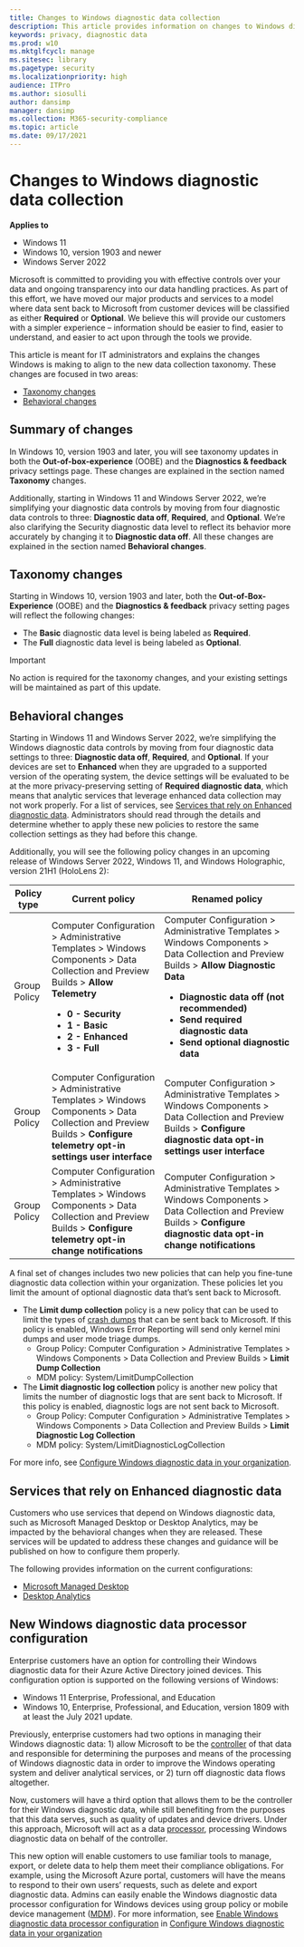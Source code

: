 ```yaml
---
title: Changes to Windows diagnostic data collection
description: This article provides information on changes to Windows diagnostic data collection Windows 10 and Windows 11.
keywords: privacy, diagnostic data
ms.prod: w10
ms.mktglfcycl: manage
ms.sitesec: library
ms.pagetype: security
ms.localizationpriority: high
audience: ITPro
ms.author: siosulli
author: dansimp
manager: dansimp
ms.collection: M365-security-compliance
ms.topic: article
ms.date: 09/17/2021
---
```


# Changes to Windows diagnostic data collection

**Applies to**
- Windows 11
- Windows 10, version 1903 and newer
- Windows Server 2022

Microsoft is committed to providing you with effective controls over your data and ongoing transparency into our data handling practices. As part of this effort, we have moved our major products and services to a model where data sent back to Microsoft from customer devices will be classified as either **Required** or **Optional**. We believe this will provide our customers with a simpler experience – information should be easier to find, easier to understand, and easier to act upon through the tools we provide.

This article is meant for IT administrators and explains the changes Windows is making to align to the new data collection taxonomy. These changes are focused in two areas:

- [Taxonomy changes](#taxonomy-changes)
- [Behavioral changes](#behavioral-changes)

## Summary of changes

In Windows 10, version 1903 and later, you will see taxonomy updates in both the **Out-of-box-experience** (OOBE) and the **Diagnostics & feedback** privacy settings page. These changes are explained in the section named **Taxonomy** changes.

Additionally, starting in Windows 11 and Windows Server 2022, we’re simplifying your diagnostic data controls by moving from four diagnostic data controls to three: **Diagnostic data off**, **Required**, and **Optional**. We’re also clarifying the Security diagnostic data level to reflect its behavior more accurately by changing it to **Diagnostic data off**. All these changes are explained in the section named **Behavioral changes**.

## Taxonomy changes

Starting in Windows 10, version 1903 and later, both the **Out-of-Box-Experience** (OOBE) and the **Diagnostics & feedback** privacy setting pages will reflect the following changes:

- The **Basic** diagnostic data level is being labeled as **Required**.
- The **Full** diagnostic data level is being labeled as **Optional**.

> [!IMPORTANT]
> No action is required for the taxonomy changes, and your existing settings will be maintained as part of this update.

## Behavioral changes

Starting in Windows 11 and Windows Server 2022, we’re simplifying the Windows diagnostic data controls by moving from four diagnostic data settings to three: **Diagnostic data off**, **Required**, and **Optional**. If your devices are set to **Enhanced** when they are upgraded to a supported version of the operating system, the device settings will be evaluated to be at the more privacy-preserving setting of **Required diagnostic data**, which means that analytic services that leverage enhanced data collection may not work properly. For a list of services, see [Services that rely on Enhanced diagnostic data](#services-that-rely-on-enhanced-diagnostic-data). Administrators should read through the details and determine whether to apply these new policies to restore the same collection settings as they had before this change.

Additionally, you will see the following policy changes in an upcoming release of Windows Server 2022, Windows 11, and Windows Holographic, version 21H1 (HoloLens 2):

| Policy type | Current policy | Renamed policy |
| --- | --- | --- |
| Group Policy | Computer Configuration > Administrative Templates > Windows Components > Data Collection and Preview Builds > **Allow Telemetry**<ul><li>**0 - Security** <br /></li><li>**1 - Basic**<br /></li><li>**2 - Enhanced**<br /></li><li>**3 - Full**<br /></li></ul>| Computer Configuration > Administrative Templates > Windows Components > Data Collection and Preview Builds > **Allow Diagnostic Data**<ul><li>**Diagnostic data off (not recommended)** <br /></li><li>**Send required diagnostic data**<br /></li><li>**Send optional diagnostic data**<br /></li></ul> |
| Group Policy |Computer Configuration > Administrative Templates > Windows Components > Data Collection and Preview Builds > **Configure telemetry opt-in settings user interface**| Computer Configuration > Administrative Templates > Windows Components > Data Collection and Preview Builds > **Configure diagnostic data opt-in settings user interface** |
| Group Policy |Computer Configuration > Administrative Templates > Windows Components > Data Collection and Preview Builds > **Configure telemetry opt-in change notifications**| Computer Configuration > Administrative Templates > Windows Components > Data Collection and Preview Builds > **Configure diagnostic data opt-in change notifications** |

A final set of changes includes two new policies that can help you fine-tune diagnostic data collection within your organization. These policies let you limit the amount of optional diagnostic data that’s sent back to Microsoft.

- The **Limit dump collection** policy is a new policy that can be used to limit the types of [crash dumps](/windows/win32/dxtecharts/crash-dump-analysis) that can be sent back to Microsoft. If this policy is enabled, Windows Error Reporting will send only kernel mini dumps and user mode triage dumps.
  - Group Policy: Computer Configuration > Administrative Templates > Windows Components > Data Collection and Preview Builds > **Limit Dump Collection**
  - MDM policy: System/LimitDumpCollection 
- The **Limit diagnostic log collection** policy is another new policy that limits the number of diagnostic logs that are sent back to Microsoft. If this policy is enabled, diagnostic logs are not sent back to Microsoft.
  - Group Policy: Computer Configuration > Administrative Templates > Windows Components > Data Collection and Preview Builds > **Limit Diagnostic Log Collection**
  - MDM policy: System/LimitDiagnosticLogCollection

For more info, see [Configure Windows diagnostic data in your organization](configure-windows-diagnostic-data-in-your-organization.md).

## Services that rely on Enhanced diagnostic data

Customers who use services that depend on Windows diagnostic data, such as Microsoft Managed Desktop or Desktop Analytics, may be impacted by the behavioral changes when they are released. These services will be updated to address these changes and guidance will be published on how to configure them properly.

The following provides information on the current configurations:

- [Microsoft Managed Desktop](/microsoft-365/managed-desktop/service-description/device-policies#windows-diagnostic-data)
- [Desktop Analytics](/mem/configmgr/desktop-analytics/overview)

## New Windows diagnostic data processor configuration

Enterprise customers have an option for controlling their Windows diagnostic data for their Azure Active Directory joined devices. This configuration option is supported on the following versions of Windows:

- Windows 11 Enterprise, Professional, and Education
- Windows 10, Enterprise, Professional, and Education, version 1809 with at least the July 2021 update.

Previously, enterprise customers had two options in managing their Windows diagnostic data: 1) allow Microsoft to be the [controller](/compliance/regulatory/gdpr#terminology) of that data and responsible for determining the purposes and means of the processing of Windows diagnostic data in order to improve the Windows operating system and deliver analytical services, or 2) turn off diagnostic data flows altogether.

Now, customers will have a third option that allows them to be the controller for their Windows diagnostic data, while still benefiting from the purposes that this data serves, such as quality of updates and device drivers. Under this approach, Microsoft will act as a data [processor](/compliance/regulatory/gdpr#terminology), processing Windows diagnostic data on behalf of the controller.

This new option will enable customers to use familiar tools to manage, export, or delete data to help them meet their compliance obligations. For example, using the Microsoft Azure portal, customers will have the means to respond to their own users’ requests, such as delete and export diagnostic data. Admins can easily enable the Windows diagnostic data processor configuration for Windows devices using group policy or mobile device management ([MDM](/windows/client-management/mdm/policy-csp-system)). For more information, see [Enable Windows diagnostic data processor configuration](configure-windows-diagnostic-data-in-your-organization.md#enable-windows-diagnostic-data-processor-configuration) in [Configure Windows diagnostic data in your organization](configure-windows-diagnostic-data-in-your-organization.md)
